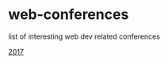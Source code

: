 # web-conferences
list of interesting web dev related conferences

[2017](https://github.com/vlad-saling/web-conferences/blob/master/2017.md)
